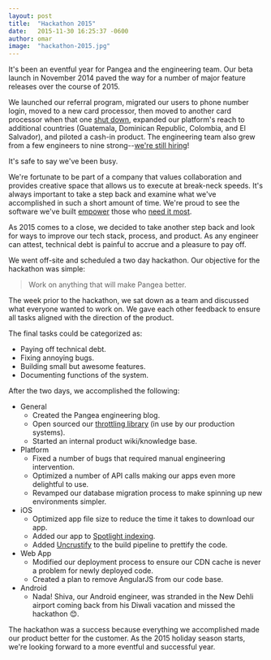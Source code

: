 ```yaml
---
layout: post
title:  "Hackathon 2015"
date:   2015-11-30 16:25:37 -0600
author: omar
image:  "hackathon-2015.jpg"
---
```

It's been an eventful year for Pangea and the engineering team. Our beta launch in November 2014 paved the way for a number of major feature releases over the course of 2015. 

We launched our referral program, migrated our users to phone number login, moved to a new card processor, then moved to another card processor when that one [shut down](http://blog.balancedpayments.com/shutting-down/), expanded our platform's reach to additional countries (Guatemala, Dominican Republic, Colombia, and El Salvador), and piloted a cash-in product. The engineering team also grew from a few engineers to nine strong--[we're still hiring](http://careers.stackoverflow.com/company/pangea-universal-holdings)! 

It's safe to say we've been busy.

We're fortunate to be part of a company that values collaboration and provides creative space that allows us to execute at break-neck speeds. It's always important to take a step back and examine what we've accomplished in such a short amount of time. We're proud to see the software we've built [empower](http://blog.gopangea.com/thanks-to-pangea-juan-mena-no-longer-has-to-stress) those who [need it most](http://www.theguardian.com/global-development/2014/aug/18/global-remittance-industry-choking-billions-developing-world).

As 2015 comes to a close, we decided to take another step back and look for ways to improve our tech stack, process, and product. As any engineer can attest, technical debt is painful to accrue and a pleasure to pay off.

We went off-site and scheduled a two day hackathon. Our objective for the hackathon was simple:

> Work on anything that will make Pangea better.

The week prior to the hackathon, we sat down as a team and discussed what everyone wanted to work on. We gave each other feedback to ensure all tasks aligned with the direction of the product.

The final tasks could be categorized as:

- Paying off technical debt.
- Fixing annoying bugs.
- Building small but awesome features.
- Documenting functions of the system.

After the two days, we accomplished the following:

- General
    - Created the Pangea engineering blog.
    - Open sourced our [throttling library](https://github.com/gopangea/BrakePedal) (in use by our production systems).
    - Started an internal product wiki/knowledge base.
- Platform
    - Fixed a number of bugs that required manual engineering intervention.
    - Optimized a number of API calls making our apps even more delightful to use.
    - Revamped our database migration process to make spinning up new environments simpler.
- iOS
    - Optimized app file size to reduce the time it takes to download our app.
    - Added our app to [Spotlight indexing](https://developer.apple.com/library/prerelease/ios/documentation/General/Conceptual/AppSearch/).
    - Added [Uncrustify](https://github.com/bengardner/uncrustify) to the build pipeline to prettify the code.
- Web App
    - Modified our deployment process to ensure our CDN cache is never a problem for newly deployed code.
    - Created a plan to remove AngularJS from our code base.
- Android
    - Nada! Shiva, our Android engineer, was stranded in the New Dehli airport coming back from his Diwali vacation and missed the hackathon &#128522;.

The hackathon was a success because everything we accomplished made our product better for the customer. As the 2015 holiday season starts, we're looking forward to a more eventful and successful year.

